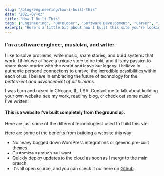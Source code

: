 ```yaml
---
slug: "/blog/engineering/how-i-built-this"
date: "2021-07-02"
title: "How I Built This"
tags: ["Engineering", "Developer", "Software Development", "Career", "Journey", "Blog"]
excerpt: "Here's a little bit about how I built this site you're looking at now."
---
```


<h3>
    I'm a software engineer, musician, and writer.
</h3>
<p>
    I like to solve problems, write music, share stories, and build systems that work.
    I think we all have a unique story to be told, and it is my passion to share those stories with the world and leave our legacy.
    I believe in authentic personal connections to unravel the incredible possibilities within each of us.
    I believe in embracing the future of technology for the <em>betterment and advancement of all humans.</em>
</p>
<p>
    I was born and raised in Chicago, IL, USA.
    Contact me to talk about building your own website, see my work, read my blog, or check out some music I've written!
</p>

<h4>This is a website I’ve built completely from the ground up.</h4>

<p>Here are just some of the different technologies I used to build this site:</p>

<IconCollection></IconCollection>

<p>Here are some of the benefits from building a website this way:</p>
<ul>
    <li>No heavy bogged down WordPress integrations or generic pre-built themes.</li>
    <li>Customize as much as I want.</li>
    <li>Quickly deploy updates to the cloud as soon as I merge to the main branch.</li>
    <li>It's all open source, and you can check it out here on <a rel="noreferrer" target="_blank" href="https://github.com/jvmontes/basic-blog">Github</a>.</li>
</ul>